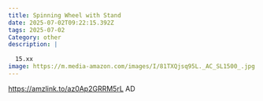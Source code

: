 ```yaml
---
title: Spinning Wheel with Stand
date: 2025-07-02T09:22:15.392Z
tags: 2025-07-02
Category: other
description: |
  
  15.xx
image: https://m.media-amazon.com/images/I/81TXQjsq95L._AC_SL1500_.jpg
---
```

https://amzlink.to/az0Ap2GRRM5rL
AD